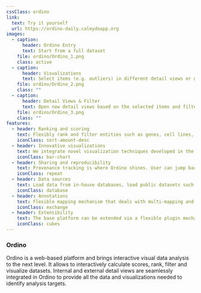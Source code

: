 ```yaml
---
cssClass: ordino
link:
  text: Try it yourself
  url: https://ordino-daily.caleydoapp.org
images:
  - caption:
      header: Ordino Entry
      text: Start from a full dataset
    file: ordino/Ordino_1.png
    class: active
  - caption:
      header: Visualizations
      text: Select items (e.g. outliers) in different detail views or get information of external resources
    file: ordino/Ordino_2.png
    class: ""
  - caption:
      header: Detail Views & Filter
      text: Open new detail views based on the selected items and filter, add scores, etc.
    file: ordino/Ordino_3.png
    class: ""
features:
  - header: Ranking and scoring
    text: Flexibly rank and filter entities such as genes, cell lines, and tissues based on preloaded data, dynamically aggregated data, or additional meta-data
    iconClass: sort-amount-desc
  - header: Innovative visualizations
    text: We integrate novel visualization techniques developed in the academic groups of the co-founders.
    iconClass: bar-chart
  - header: Sharing and reproducibility
    text: Provenance tracking is where Ordino shines. User can jump back to any state of previous analysis, continue the analysis, or share it with colleagues via the browser URL.
    iconClass: repeat
  - header: Data sources
    text: Load data from in-house databases, load public datasets such as TCGA and CCLE, or upload additional data from files. Your private version of Ordino can be extended to use your own data sources. Interested? Contact us!
    iconClass: database
  - header: Annotations
    text: Flexible mapping mechanism that deals with multi-mapping and various annotations (ENSEMBL, GeneSymbol, etc.)
    iconClass: exchange
  - header: Extensibility
    text: The base platform can be extended via a flexible plugin mechanism. Possible extensions can be additional visualizations, data providers, and scoring capabilities.
    iconClass: cubes
---
```


### Ordino

Ordino is a web-based platform and brings interactive visual data analysis to the next level. It allows to interactively calculate scores, rank, filter and visualize datasets. Internal and external detail views are seamlessly integrated in Ordino to provide all the data and visualizations needed to identify analysis targets.
